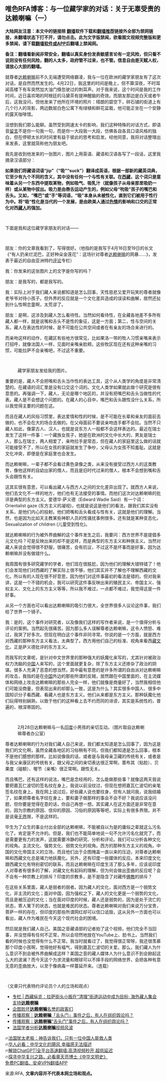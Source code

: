  <!-- 面包屑导航 --> <h2>唯色RFA博客：与一位藏学家的对话：关于无辜受责的达赖喇嘛（一）</h2> <p class="notice"><b>大陆网友注意：本文中的链接除 <a href="https://github.com/bannedbook/fanqiang" >翻墙</a>软件下载和<a href="https://github.com/killgcd/justmysocks/blob/master/README.md">翻墙推荐</a>链接外全部为禁网链接，未翻墙状态下打不开，请勿点击。此为文字版禁闻，欲看图文视频完整版和更多禁闻，请下载<a href="https://github.com/bannedbook/fanqiang">翻墙软件或APP</a>后翻墙上禁闻网。</p><p>备注：翻墙看新闻非常安全，翻墙以真实身份发表敏感言论有一定风险，但只看不说则没有任何风险，翻的人太多，政府管不过来，也不管。信息自由是天赋人权，请放心大胆的翻墙。</b></p>  <div class="entry"> <p>                 </p> <p>就尊者<a href="https://www.bannedbook.org/bnews/tag/%e8%be%be%e8%b5%96%e5%96%87%e5%98%9b/" class="st_tag internal_tag" rel="tag" title="标签 达赖喇嘛 下的日志">达赖喇嘛</a>前不久无端遭受网络霸凌，我与一位在欧洲的藏学家朋友有了这次对话，是自然而然发生的。4月22日，我这里的时间是晚上，但不算深夜，不时耳闻高楼下有车突然加大油门倏忽驶过的刺耳声。对于我来说，这个时间是我的工作时间，近日喜欢喝的阿根廷的马黛茶有提神醒脑的奇效。而朋友那边是白天或者午后，这我没问，但他发来了他所在环境的照片：晴朗的碧空下，碎石铺的街道上有几个行人的背影，两边数层白色公寓下有绿植和鲜花盆栽，他可能正坐在一个安静的露天咖啡馆。</p> <p>没想到我们那么能聊。虽然受到网速太卡的影响，我们这种特殊的对话方式，即语音<span class='wp_keywordlink'><a href="https://www.bannedbook.org/bnews/tougao/" title="留言" target="_blank">留言</a></span>不是你一句我一句，而是你一大段我一大段，仿佛各自各具口语风格的独白，但在停顿太长的时间里有益于彼此的思考和启发。经他同意，我将对话整理出来发表，这里就简称他为朋友吧。</p> <p>我先是收到他发来的一张图片，图片上用英语、藏语和汉语各写了一段话，这里我摘录汉语部分：</p> <p><strong>如果我们将藏语词语</strong><strong>“jip”（“吸”“suck”）翻译成英语，根据一部新的藏英词典，它至少有九个不同的含义，其中没有任何一个与性有关联。在<a href="https://www.bannedbook.org/bnews/tag/%e8%a5%bf%e8%97%8f/" class="st_tag internal_tag" rel="tag" title="标签 西藏 下的日志">西藏</a>，这个词只是意味着从另一个东西中提取某物，例如吸气、吸乳汁（就像孩子从母亲那里吸奶一样）或从某物中拔出。吸力是由唇舌运动产生的，例如父母“吮吸”孩子的嘴巴和舌头。又如，“嘴巴”或“手”等词语，“吸”本身从未被性化，直到它们被用于性行为中。将“吸”性化是当代的一个发展，是由欧美人通过<span class='wp_keywordlink'><a href="https://www.bannedbook.org/bnews/tculture/20130726/156255.html" title="天眼所见：色欲的本质是什么" target="_blank">色情</a></span>的影响和口交的正常化对西<a href="https://www.bannedbook.org/bnews/tag/%e8%97%8f%e4%ba%ba/" class="st_tag internal_tag" rel="tag" title="标签 藏人 下的日志">藏人</a>的强加。</strong></p> <p> </p> <p>下面是我和这位藏学家朋友的对话——</p> <p> </p> <p>朋友：你的文章我看到了，写得很好。（他指的是我写于4月16日至19日的长文《“有人扔来烂泥巴，正好种朵金莲花”：这场针对尊者<a href="https://www.bannedbook.org/bnews/tag/%e8%be%be%e8%b5%96/" class="st_tag internal_tag" rel="tag" title="标签 达赖 下的日志">达赖</a><a href="https://www.bannedbook.org/bnews/tag/%e5%96%87%e5%98%9b/" class="st_tag internal_tag" rel="tag" title="标签 喇嘛 下的日志">喇嘛</a>的网暴……》，发表于最近的自由亚洲特约<span class='wp_keywordlink_affiliate'><a href="https://www.bannedbook.org/bnews/comments/" title="新闻评论" target="_blank">评论</a></span>专栏）</p> <p>我：你发来的这张图片上的文字是你写的吗？</p> <p>朋友：是我写的，都是我写的。</p> <p>我：实际上对于我们藏人来说都知道是怎么回事，天性慈悲又爱开玩笑的尊者就像老爷爷对待小孩子。但外界的反应就是一个文化差异造成的误读和曲解，居然还扯到什么性啊恋童啊，太荒谬了。</p> <p>朋友：是啊，这涉及到藏人怎么看待性。当然如何看待性，在全藏各地差不多所有藏人都一样，就是说嘴和舌头不是性的象征，这是一方面；第二，性与空间的关系，藏人在表达性的时候，是不可能在公共空间或者在有亲友的场合来进行的。</p> <p>而亲吻这样的动作，在藏区有些地方很常见，比如果洛一带的牧人习惯亲嘴来表示打招呼，就像法国人一样，见面时亲嘴亲脸颊。这些牧区现在还有这种亲嘴的习惯，可能拉萨不会亲嘴吧，不过这不重要。</p> <p> </p> <p><figure> <figcaption>藏学家朋友发给我的图片。</figcaption></figure> </p> <p>重要的是，藏人不会把嘴和舌头当作性的表达工具，这个从人类学的角度是非常清楚的。在藏语的词汇里是没有口交这个词的。文化人类学如果就此做个研究是很有意思的。再强调一下，藏人，无论是哪个地区的，并没有把嘴巴和舌头当做性的代表。藏人是不会想这个问题的。在藏人的心目中，嘴巴和舌头跟性没什么关系，所以我觉得主要的问题在这。</p> <p>而且在藏人的风俗习惯里，表达爱情和性的时候，是不可能在长辈和亲友的面前去做的，也不会在大的场合去做的。在父母面前不要说亲吻连手都不会拉。当然不只藏人如此，像蒙古人、汉人，也就是说东方人一般都不会这样表达的。最近在瑞士发生了这样一件事：一个藏族女孩子，她是在欧洲的文化中长大的，男友是瑞士人，那么在瑞士，两人相爱了，亲吻拉手是常态，但在藏人的家庭里这么做的话就可能接受不了，所以在女孩的家庭就发生了争吵，父母认为女孩不知羞耻。这就是文化冲突，即便是在家庭里也会发生。</p>  <p>而达赖喇嘛，一辈子都不会看过黄色录像之类，从来没有接受过西方人的这类教育，像他这样的自幼出家的僧人，而且是旧时代过来的僧人，根本不会想到嘴和舌头会跟性有关。</p> <p>这其实很有意思，可以看出藏人与西方人之间的文化差异出现了。就西方人来说，他们去文化不一样的地方，他们也有无法接受的事情。而他们这次对达赖喇嘛的批评是典型的东方主义。爱德华·萨义德（Edward Wadie Said）有一个词：Orientalist gaze (东方主义的凝视)，也就是说这是他们的看法，跟我们其实没有关系，是他们内心的投射。他们把嘴和舌头看成与性有关，这就是他们的理解。当然，也是因为比如天主教某些神职人员的性骚扰事例很多。还有就是某种变态化，Sexualization of children (儿童受到性化)。</p> <p>就达赖喇嘛的行为被外界曲解的这个事件发生之后，我要问：西方世界不是提倡多元文化吗？可是反映出来的却不是这样，而是典型的东方主义和种族主义。当然对藏人来说会觉得很不舒服，很痛苦，会有抗议，不过这不是坏事而是好事，因为达赖喇嘛并没有做错什么。</p> <p>我周围有很多研究藏学的学者，他们现在很尴尬，因为他们的理解大错特错了！他们会发现他们对西藏的了解实际上很不够，他们其实并不了解也不理解西藏的文化。所以有的人现在很不好意思，因为他们对这件事最初的看法是错的。但对我来讲，这是一个不错的机会，我可以研究这件事反映出来的殖民主义、帝国主义、强权主义、文化上的东方主义等等，所以我不难过，一点都不难过，我觉得这是一件好事。</p> <p>从另一个方面也可以看出达赖喇嘛的吸引力很大，全世界很多人议论这件事，我们给了世界一个镜子。</p> <p>我：是的，这个事件对研究者，以及像我们这样的写作者来说，是一个值得分析与评论的案例。当然起先很痛苦。因为那么多人误解尊者达赖喇嘛，这令人愤怒、难过，我哭了好多次。但现在明白这个事件非同寻常。你说的是一个方面，就是西方对西藏的那种东方主义看法，太典型了。西方用他们自己的标准、视角来看西<a href="https://www.bannedbook.org/bnews/tag/%E8%97%8F%E6%96%87%E5%8C%96/" class="st_tag internal_tag" rel="tag" title="标签 藏文化 下的日志">藏文化</a>，正是萨义德批评的东方主义。</p> <p>而我写的文章呢，是针对中文世界里的那种强大的妖魔化来写的，尤其针对被政治权力洗脑的<span class='wp_keywordlink_affiliate'><a href="https://www.bannedbook.org/" title="中国" target="_blank">中国</a></span>人来写的，这个里面就更复杂，除了东方主义还掺杂了政治的阴谋。很多人充满了恶意的想当然，其中最有意思的是许多所谓的自由派对达赖喇嘛的攻击，我指的是在<a href="https://www.bannedbook.org/bnews/tag/%E4%B8%AD%E5%9B%BD/" class="st_tag internal_tag" rel="tag" title="标签 中国 下的日志">中国</a>外边的那些所谓的反贼，居然跟在中国里面的，在主流媒体和网络上攻击达赖喇嘛的那些人完全一样，他们就像是商量好了，当然我相信他们可能没商量，但表现出来的却那么一致，这是为什么？其实很多中国人、很多中国知识分子看西藏、看藏人也是东方主义。他们从来都是东方主义。那种妖魔化他们玩得特别娴熟，以致于他们的这种看上去不约而同的诽谤，其实是系统性的，普遍的，根深蒂固的。</p> <p> </p> <p><figure> <figcaption>2月28日达赖喇嘛与一名<a href="https://www.bannedbook.org/bnews/tag/%e5%8d%b0%e5%ba%a6/" class="st_tag internal_tag" rel="tag" title="标签 印度 下的日志">印度</a>小男孩的亲切互动。（图片取自达赖喇嘛尊者办公室）</figcaption></figure> </p>  <p>尊者达赖喇嘛的行为对我们藏人自己来说，我们都太知道是怎么回事了，因为这是我们的文化啊，虽然全藏各地区的习俗稍有不同，但我们都知道是怎么回事，根本不是他们臆想的那样。比如说像我的话，或者是与我母亲卫藏的传统有关，或者是与我父亲康区的传统有关，跟父母之间的亲切表达很正常啊，蔷布其（贴脸）、贝果度（碰额）、喔节（亲嘴）很正常啊。跟性无关。</p> <p>而且嘴巴，还有这样的说法，嘴巴是念经用的，怎么能做那些事？就像这两天我说要把嘉瓦仁波切的签名纹在身上，我说以前没纹过，但现在想把嘉瓦仁波切的亲笔签名纹在身上。我在网上说过后，好些藏人说也要纹身，但有人就问我，说我结婚了，如果把尊者名字纹在身上，要和妻子做那样的事会不会不好？我说应该没问题，但你要是觉得在意的话，你自己再想一想。其实藏人在这方面还是非常在意的，因为宗教的原因、信仰的原因、习俗的原因等等吧，实际上有很多界限。并不是说毫<span class='wp_keywordlink'><a href="https://www.bannedbook.org/forum23/topic2139.html" title="无界浏览最新版下载 " target="_blank">无界</a></span>限，不是这样的。</p> <p>毕生为了众生的事业付出全部的达赖喇嘛，不能被自以为是的庸俗之辈就这么污名化了。肯定是不允许的。但是，我们也不能简单地说一句不允许污名化就完了，而是需要更有力的发声，这就需要冷静的研究、分析和评论。我们可以分析各种文化的视角。主流文化、强势文化、弱势文化的视角。西方的那种东方主义的视角。中国的文化帝国主义的立场，而且他们出于企图掩盖一直以来的压迫，对尊者达赖喇嘛和西藏文化总是竭力地妖魔化。另外，还有印度一些媒体的反应。本来印度文化跟西藏文化有特别密切的联系，而且达赖喇嘛在印度生活了那么多年，应该说印度人对尊者有很多的了解，对藏文化有起码的理解，但为何会做出歪曲的反应呢？会不会有一种宗教上的排斥？印度的宗教多，是不是隐含了对藏传<span class='wp_keywordlink'><a href="https://www.qi-gong.me/buddhism/" title="佛教" target="_blank">佛教</a></span>的排斥？</p> <p>在这些关系里面，藏人是弱者的弱者。因为藏人的文化，面对西方是一个弱势文化，非主流的文化；面对中国，因为强权之下，藏人的文化更是一个弱势的文化，而且是被压迫的文化；当在面对印度的时候，藏人还是弱势的，因为是处于流亡的状态，寄人篱下的状态，也就是难民的状态。尊者达赖喇嘛对我们来说万分宝贵，菩萨一样的存在，但印度的那些所谓网红却可以信口诋毁，这从另外一方面也可以看出，藏人作为难民在今天这个现代社会的困境。</p> <p>然后就是我们藏人自己。美国之音藏语部的记者拍了这个视频，他们完全不当回事，并没觉得有任何不正常，所以会坦然地放在YouTube上、脸书上。当然我们看的时候也没觉得有什么不正常。我当时就看过了，我觉得很正常呀，我还很羡慕那个印度小孩啊，觉得他好有福气，得到嘉瓦仁波切的关爱。那么，我们藏人为什么意识不到会被外界曲解成这样？美国之音的藏人媒体人为什么意识不到会掀起这么大的波澜？而今天这个为求流量和眼球可以不择手段的网络世界，会把各种有意无意的歪曲放大，以至于像病毒一样蔓延开来。（连载）</p> <p> </p> <p>（文章只代表特约评论员个人的立场和观点）</p> <!--<div id="taboola-mid-1"></div>--><ul class='op-related-articles' title='相关阅读'> <li><a href='https://www.bannedbook.org/bnews/ssgc/20230513/1883635.html' target='_blank'>专栏 | 西藏纵览：拉萨街头小贩在“清理”街道运动中成为目标; 海外藏人集会支持<b>达赖喇嘛</b></a></li> <li><a href='https://www.bannedbook.org/bnews/baitai/20230511/1882778.html' target='_blank'>企图败坏<b>达赖喇嘛</b>名誉的政客们</a></li> <li><a href='https://www.bannedbook.org/bnews/headline/20230429/1877987.html' target='_blank'>传播观察｜<b>达赖喇嘛</b>「舌头门」事件之后，有人在组织舆论吗？</a></li> <li><a href='https://www.bannedbook.org/bnews/ssgc/20230429/1877924.html' target='_blank'>传播观察｜<b>达赖喇嘛</b>"舌头门"事件之后，有人在组织舆论吗？</a></li> <li><a href='https://www.bannedbook.org/bnews/headline/20230423/1875494.html' target='_blank'>法国学者分析<b>达赖喇嘛</b>视频风波</a></li> </ul> <p class="texttj"> 🔥<a href="https://www.bannedbook.org/bnews/ssgc/20230219/1850782.html" target="_blank">法国犹太老板：神告诉我们，只有一位中国人能救人类</a><br/> 🔥<a href="https://www.bannedbook.org/bnews/comments/20220220/1694796.html" target="_blank">华人必看：中华文化的飓风 幸福感无法描述</a><br/> 🔥<a href="https://github.com/bannedbook/fanqiang/wiki/V2ray%E6%9C%BA%E5%9C%BA" target="_blank">解锁ChatGPT|全平台高速翻墙:高清视频秒开,超低延迟</a><br/> 🔥<a href="https://www.bannedbook.org/bnews/comments/20220808/1768773.html" target="_blank">探寻中华复兴之路，必看章天亮博士《中华文明史》</a><br/> <a href="https://github.com/bannedbook/fanqiang/wiki/%E7%A6%81%E9%97%BB%E7%BD%91%E5%AE%89%E5%8D%93%E7%BF%BB%E5%A2%99%E6%96%B0%E9%97%BBAPP" target="_blank">免费PC翻墙、安卓VPN翻墙APP</a><br/> </p><p>来源:RFA, <strong>文章内容并不代表本网立场和观点。</strong></p> <a name='sharetosocial'></a> <div style="margin-bottom:5px;padding-bottom:5px;clear:both"> <div id="archive-pix-1" class="banner-ads"> <!-- AuctionX Display platform tag START --> <div id="27602x728x90x621x_ADSLOT1" clicktrack="%%CLICK_URL_ESC%%"></div>  <!-- AuctionX Display platform tag END --> </div> <div id="archive-pix-2" class="banner-ads"> <!-- AuctionX Display platform tag START --> <div id="27556x300x250x621x_ADSLOT1" clicktrack="%%CLICK_URL_ESC%%" style="margin:0 auto;text-align:center"></div>  <!-- AuctionX Display platform tag END --> </div> </div>  <div id="archive-pix-1" class="banner-ads"> <!-- AuctionX Display platform tag START --> <div id="27603x728x90x621x_ADSLOT1" clicktrack="%%CLICK_URL_ESC%%"></div>  <!-- AuctionX Display platform tag END --> </div> </div><!--END ENTRY--> 